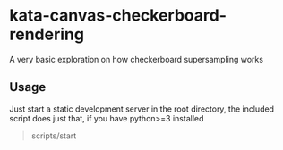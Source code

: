 # kata-canvas-checkerboard-rendering
A very basic exploration on how checkerboard supersampling works

## Usage
Just start a static development server in the root directory,
the included script does just that, if you have python>=3 installed

> scripts/start

